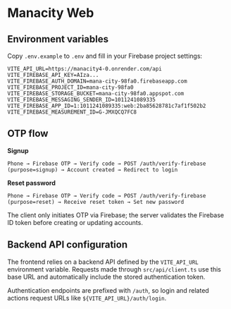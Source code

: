 # Manacity Web

## Environment variables

Copy `.env.example` to `.env` and fill in your Firebase project settings:

```
VITE_API_URL=https://manacity4-0.onrender.com/api
VITE_FIREBASE_API_KEY=AIza...
VITE_FIREBASE_AUTH_DOMAIN=mana-city-98fa0.firebaseapp.com
VITE_FIREBASE_PROJECT_ID=mana-city-98fa0
VITE_FIREBASE_STORAGE_BUCKET=mana-city-98fa0.appspot.com
VITE_FIREBASE_MESSAGING_SENDER_ID=1011241089335
VITE_FIREBASE_APP_ID=1:1011241089335:web:2ba85628781c7af1f502b2
VITE_FIREBASE_MEASUREMENT_ID=G-JMXQCQ7FC8
```

## OTP flow

**Signup**

```
Phone → Firebase OTP → Verify code → POST /auth/verify-firebase (purpose=signup) → Account created → Redirect to login
```

**Reset password**

```
Phone → Firebase OTP → Verify code → POST /auth/verify-firebase (purpose=reset) → Receive reset token → Set new password
```

The client only initiates OTP via Firebase; the server validates the Firebase ID token before creating or updating accounts.

## Backend API configuration

The frontend relies on a backend API defined by the `VITE_API_URL` environment variable. Requests made through `src/api/client.ts` use this base URL and automatically include the stored authentication token.

Authentication endpoints are prefixed with `/auth`, so login and related actions request URLs like `${VITE_API_URL}/auth/login`.
